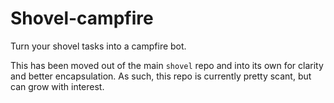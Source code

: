Shovel-campfire
===============
Turn your shovel tasks into a campfire bot.

This has been moved out of the main `shovel` repo and into its own for clarity
and better encapsulation. As such, this repo is currently pretty scant, but can
grow with interest.